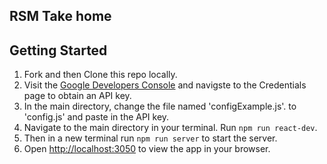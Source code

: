 ## RSM Take home


## Getting Started
1) Fork and then Clone this repo locally.
2) Visit the [Google Developers Console](https://console.developers.google.com) and navigste to the Credentials page to obtain an API key.
3) In the main directory, change the file named 'configExample.js'. to 'config.js' and paste in the API key.
2) Navigate to the main directory in your terminal. Run `npm run react-dev`.
3) Then in a new terminal run `npm run server` to start the server.
4) Open [http://localhost:3050](http://localhost:3050) to view the app in your browser.
